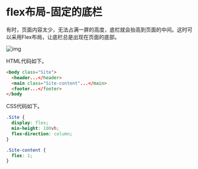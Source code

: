 # flex布局-固定的底栏

有时，页面内容太少，无法占满一屏的高度，底栏就会抬高到页面的中间。这时可以采用Flex布局，让底栏总是出现在页面的底部。

![img](https://zszblog.oss-cn-beijing.aliyuncs.com/zszblog/blogimage-master/img/bg2015071326.png)

HTML代码如下。

 ```html
 <body class="Site">
   <header...</header>
   <main class="Site-content"...</main>
   <footer...</footer>
 </body
 ```

CSS代码如下。

 ```css
 .Site {
   display: flex;
   min-height: 100vh;
   flex-direction: column;
 }
 
 .Site-content {
   flex: 1;
 }
 ```
